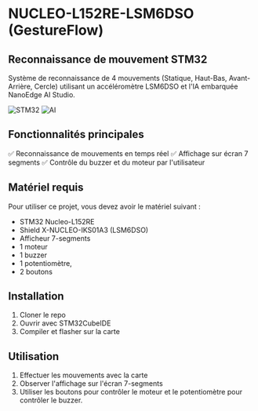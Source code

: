 # NUCLEO-L152RE-LSM6DSO (GestureFlow)
## Reconnaissance de mouvement STM32

Système de reconnaissance de 4 mouvements (Statique, Haut-Bas, Avant-Arrière, Cercle) 
utilisant un accéléromètre LSM6DSO et l'IA embarquée NanoEdge AI Studio.

![STM32](https://img.shields.io/badge/STM32-L152RE-blue)
![AI](https://img.shields.io/badge/AI-NanoEdge-green)

## Fonctionnalités principales
✅ Reconnaissance de mouvements en temps réel
✅ Affichage sur écran 7 segments
✅ Contrôle du buzzer et du moteur par l'utilisateur

## Matériel requis
Pour utiliser ce projet, vous devez avoir le matériel suivant :
- STM32 Nucleo-L152RE
- Shield X-NUCLEO-IKS01A3 (LSM6DSO)
- Afficheur 7-segments
- 1 moteur
- 1 buzzer
- 1 potentiomètre,
- 2 boutons

## Installation
1. Cloner le repo
2. Ouvrir avec STM32CubeIDE
3. Compiler et flasher sur la carte

## Utilisation
1. Effectuer les mouvements avec la carte
2. Observer l'affichage sur l'écran 7-segments
3. Utiliser les boutons pour contrôler le moteur et le potentiomètre pour contrôler le buzzer.